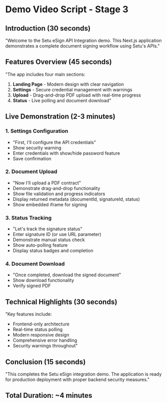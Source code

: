 # Demo Video Script - Stage 3

## Introduction (30 seconds)
"Welcome to the Setu eSign API Integration demo. This Next.js application demonstrates a complete document signing workflow using Setu's APIs."

## Features Overview (45 seconds)
"The app includes four main sections:
1. **Landing Page** - Modern design with clear navigation
2. **Settings** - Secure credential management with warnings
3. **Upload** - Drag-and-drop PDF upload with real-time progress
4. **Status** - Live polling and document download"

## Live Demonstration (2-3 minutes)

### 1. Settings Configuration
- "First, I'll configure the API credentials"
- Show security warning
- Enter credentials with show/hide password feature
- Save confirmation

### 2. Document Upload
- "Now I'll upload a PDF contract"
- Demonstrate drag-and-drop functionality
- Show file validation and progress indicators
- Display returned metadata (documentId, signatureId, status)
- Show embedded iframe for signing

### 3. Status Tracking
- "Let's track the signature status"
- Enter signature ID (or use URL parameter)
- Demonstrate manual status check
- Show auto-polling feature
- Display status badges and completion

### 4. Document Download
- "Once completed, download the signed document"
- Show download functionality
- Verify signed PDF

## Technical Highlights (30 seconds)
"Key features include:
- Frontend-only architecture
- Real-time status polling
- Modern responsive design
- Comprehensive error handling
- Security warnings throughout"

## Conclusion (15 seconds)
"This completes the Setu eSign integration demo. The application is ready for production deployment with proper backend security measures."

## Total Duration: ~4 minutes